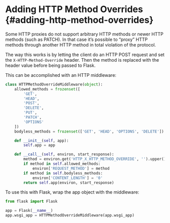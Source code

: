 # Adding HTTP Method Overrides {#adding-http-method-overrides}

Some HTTP proxies do not support arbitrary HTTP methods or newer HTTP methods (such as PATCH). In that case it’s possible to “proxy” HTTP methods through another HTTP method in total violation of the protocol.

The way this works is by letting the client do an HTTP POST request and set the `X-HTTP-Method-Override` header. Then the method is replaced with the header value before being passed to Flask.

This can be accomplished with an HTTP middleware:

```python
class HTTPMethodOverrideMiddleware(object):
    allowed_methods = frozenset([
        'GET',
        'HEAD',
        'POST',
        'DELETE',
        'PUT',
        'PATCH',
        'OPTIONS'
    ])
    bodyless_methods = frozenset(['GET', 'HEAD', 'OPTIONS', 'DELETE'])

    def __init__(self, app):
        self.app = app

    def __call__(self, environ, start_response):
        method = environ.get('HTTP_X_HTTP_METHOD_OVERRIDE', '').upper()
        if method in self.allowed_methods:
            environ['REQUEST_METHOD'] = method
        if method in self.bodyless_methods:
            environ['CONTENT_LENGTH'] = '0'
        return self.app(environ, start_response)
```

To use this with Flask, wrap the app object with the middleware:

```python
from flask import Flask

app = Flask(__name__)
app.wsgi_app = HTTPMethodOverrideMiddleware(app.wsgi_app)
```
